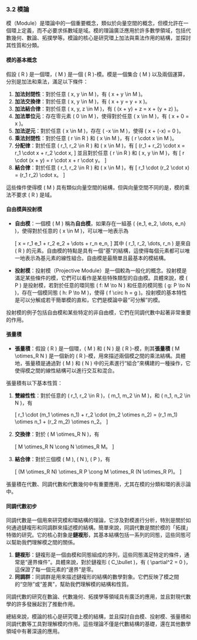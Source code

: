 ### 3.2 模論

模（Module）是環論中的一個重要概念，類似於向量空間的概念，但模允許在一個環上定義，而不必要求係數域是域。模的理論廣泛應用於許多數學領域，包括代數幾何、數論、拓撲學等。模論的核心是研究環上加法與乘法作用的結構，並探討其性質和分類。

#### 模的基本概念

假設 \( R \) 是一個環，\( M \) 是一個 \( R \)-模。模是一個集合 \( M \) 以及兩個運算，分別是加法和乘法，滿足以下條件：

1. **加法封閉性**：對於任意 \( x, y \in M \)，有 \( x + y \in M \)。
2. **加法交換律**：對於任意 \( x, y \in M \)，有 \( x + y = y + x \)。
3. **加法結合律**：對於任意 \( x, y, z \in M \)，有 \( (x + y) + z = x + (y + z) \)。
4. **加法單位元**：存在零元素 \( 0 \in M \)，使得對於任意 \( x \in M \)，有 \( x + 0 = x \)。
5. **加法逆元**：對於任意 \( x \in M \)，存在 \( -x \in M \)，使得 \( x + (-x) = 0 \)。
6. **乘法封閉性**：對於任意 \( r \in R \) 和 \( x \in M \)，有 \( r \cdot x \in M \)。
7. **分配律**：對於任意 \( r_1, r_2 \in R \) 和 \( x \in M \)，有
   \[
   (r_1 + r_2) \cdot x = r_1 \cdot x + r_2 \cdot x,
   \]
   並且對於任意 \( r \in R \) 和 \( x, y \in M \)，有
   \[
   r \cdot (x + y) = r \cdot x + r \cdot y。
   \]
8. **結合律**：對於任意 \( r_1, r_2 \in R \) 和 \( x \in M \)，有
   \[
   r_1 \cdot (r_2 \cdot x) = (r_1 r_2) \cdot x。
   \]

這些條件使得模 \( M \) 具有類似向量空間的結構，但與向量空間不同的是，模的乘法不要求 \( R \) 是域。

#### 自由模與投射模

- **自由模**：一個模 \( M \) 稱為**自由模**，如果存在一組基 \( \{e_1, e_2, \dots, e_n\} \)，使得對於任意的 \( x \in M \)，可以唯一地表示為

  \[
  x = r_1 e_1 + r_2 e_2 + \dots + r_n e_n,
  \]
  其中 \( r_1, r_2, \dots, r_n \) 是來自 \( R \) 的元素。自由模的特點是具有一個“基”的結構，這使得每個元素都可以唯一地表示為基元素的線性組合。自由模是最簡單且最基本的模結構。

- **投射模**：投射模（Projective Module）是一個較為一般化的概念。投射模是滿足某些條件的模，它們可以看作是某些特殊類型的自由模。具體來說，模 \( P \) 是投射模，若對於任意的環同態 \( f: M \to N \) 和任意的模同態 \( g: P \to N \)，存在一個模同態 \( h: P \to M \)，使得 \( f \circ h = g \)。投射模的基本特性是可以分解成若干簡單模的直和，它們是模論中最“可分解”的模。

投射模的例子包括自由模和某些特定的非自由模，它們在同調代數中起著非常重要的作用。

#### 張量積

- **張量積**：假設 \( R \) 是一個環，\( M \) 和 \( N \) 是 \( R \)-模，則其**張量積** \( M \otimes_R N \) 是一個新的 \( R \)-模，用來描述兩個模之間的乘法結構。具體地，張量積是通過對 \( M \) 和 \( N \) 中的元素進行“組合”來構建的一種操作，它使得模之間的線性結構可以進行交互和混合。

張量積有以下基本性質：
1. **雙線性性**：對於任意的 \( r_1, r_2 \in R \)，\( m_1, m_2 \in M \)，和 \( n_1, n_2 \in N \)，有

   \[
   r_1 \cdot (m_1 \otimes n_1) + r_2 \cdot (m_2 \otimes n_2) = (r_1 m_1) \otimes n_1 + (r_2 m_2) \otimes n_2。
   \]
2. **交換律**：對於 \( M \otimes_R N \)，有

   \[
   M \otimes_R N \cong N \otimes_R M。
   \]
3. **結合律**：對於三個模 \( M \), \( N \), \( P \)，有

   \[
   (M \otimes_R N) \otimes_R P \cong M \otimes_R (N \otimes_R P)。
   \]

張量積在代數、同調代數和代數幾何中有重要應用，尤其在模的分類和環的表示論中。

#### 同調代數初步

同調代數是一個用來研究模和環結構的理論，它涉及對模進行分析，特別是關於如何通過鏈複形和同調群來描述模的結構。簡單來說，同調代數是關於模的「拓撲」特徵的研究。它的核心對象是**鏈複形**，其基本結構包括一系列的同態，這些同態可以幫助我們理解模之間的關係。

1. **鏈複形**：鏈複形是一個由模和同態組成的序列，這些同態滿足特定的條件，通常是“邊界條件”。具體來說，對於鏈複形 \( C_\bullet \)，有 \( \partial^2 = 0 \)，這保證了每一個元素的“邊界”是零。
2. **同調群**：同調群是用來描述鏈複形的結構的數學對象。它們反映了模之間的“空隙”或“差異”，幫助我們理解模的結構和性質。

同調代數的研究在數論、代數幾何、拓撲學等領域具有廣泛的應用，並且對現代數學的許多發展起到了推動作用。

總結來說，模論的核心是研究環上模的結構，並且探討自由模、投射模、張量積和同調代數等工具對理解模的作用。這些理論不僅是代數結構的基礎，還在其他數學領域中有著深遠的應用。